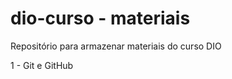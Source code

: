 # dio-curso - materiais
Repositório para armazenar materiais do curso DIO
<p> 1 - Git e GitHub </p>
